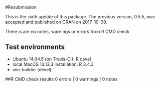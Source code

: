 

#Resubmission 

This is the sixth update of this package. The previous version, 0.5.5, was accepted and published on CRAN on 2017-10-09. 

There is are no notes, warnings or errors from R CMD check

## Test environments

* Ubuntu 14.04.5 (on Travis-CI): R devel
* local MacOS 10.13.3 installation: R 3.4.3
* win-builder (devel)
 

##R CMD check results
0 errors | 0 warnings | 0 notes
